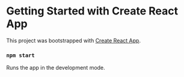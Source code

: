# Getting Started with Create React App

This project was bootstrapped with [Create React App](https://github.com/facebook/create-react-app).

### `npm start`

Runs the app in the development mode.




